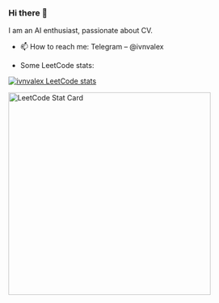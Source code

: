 ### Hi there 👋

I am an AI enthusiast, passionate about CV.

- 📫 How to reach me: Telegram – @ivnvalex

- Some LeetCode stats:

[![ivnvalex LeetCode stats](https://leetcode-stats-six.vercel.app/api?username=ivnvalex)](https://github.com/KnlnKS/leetcode-stats)

<a href="https://github.com/KnlnKS/leetcode-stats">
  <img alt="LeetCode Stat Card" src="https://apu5rh8gxk.execute-api.us-east-1.amazonaws.com/default/leetcode-stats?username=ivnvalex" width="400"/>
</a>

